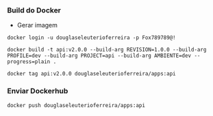 ### Build do Docker
* Gerar imagem
````
docker login -u douglaseleuterioferreira -p Fox789789@!
````
````
docker build -t api:v2.0.0 --build-arg REVISION=1.0.0 --build-arg PROFILE=dev --build-arg PROJECT=api --build-arg AMBIENTE=dev --progress=plain .
````
````
docker tag api:v2.0.0 douglaseleuterioferreira/apps:api
````
### Enviar Dockerhub
````
docker push douglaseleuterioferreira/apps:api
````